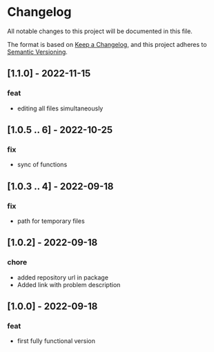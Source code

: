 # Changelog

All notable changes to this project will be documented in this file.

The format is based on [Keep a Changelog](https://keepachangelog.com/en/1.0.0/),
and this project adheres to [Semantic Versioning](https://semver.org/spec/v2.0.0.html).

## [1.1.0] - 2022-11-15

### feat

-   editing all files simultaneously

## [1.0.5 .. 6] - 2022-10-25

### fix

-   sync of functions

## [1.0.3 .. 4] - 2022-09-18

### fix

-   path for temporary files

## [1.0.2] - 2022-09-18

### chore

-   added repository url in package
-   Added link with problem description

## [1.0.0] - 2022-09-18

### feat

-   first fully functional version
